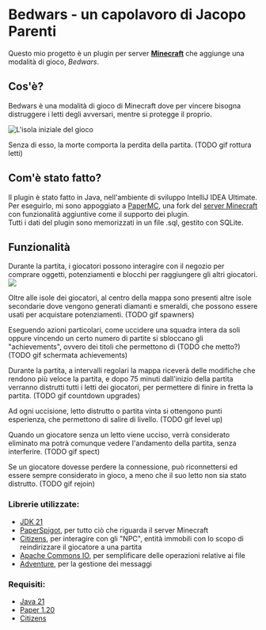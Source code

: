# Bedwars - un capolavoro di Jacopo Parenti

Questo mio progetto è un plugin per server [**Minecraft**](https://www.minecraft.net/it-it) che aggiunge una modalità di gioco, _Bedwars_.

## Cos'è?
Bedwars è una modalità di gioco di Minecraft dove per vincere bisogna distruggere i letti degli avversari, mentre si protegge il proprio.

![L'isola iniziale del gioco](https://i.ibb.co/chfnVFk/immagine.png)

Senza di esso, la morte comporta la perdita della partita.
(TODO gif rottura letti)

## Com'è stato fatto?
Il plugin è stato fatto in Java, nell'ambiente di sviluppo IntelliJ IDEA Ultimate.\
Per eseguirlo, mi sono appoggiato a [PaperMC](https://papermc.io), una fork del [server Minecraft](https://www.minecraft.net/it-it/download/server) con funzionalità aggiuntive come il supporto dei plugin.\
Tutti i dati del plugin sono memorizzati in un file .sql, gestito con SQLite.

## Funzionalità
Durante la partita, i giocatori possono interagire con il negozio per comprare oggetti, potenziamenti e blocchi per raggiungere gli altri giocatori.
![](https://media.giphy.com/media/v1.Y2lkPTc5MGI3NjExdWh3MHN1NWhnaTYycGZlMGoyc2tzcHV4Y2ltc3dldnMzdnJnbTh4NSZlcD12MV9pbnRlcm5hbF9naWZfYnlfaWQmY3Q9Zw/qqRPRyEQ9b41ghnadb/giphy-downsized-large.gif)

Oltre alle isole dei giocatori, al centro della mappa sono presenti altre isole secondarie dove vengono generati diamanti e smeraldi, che possono essere usati per acquistare potenziamenti.
(TODO gif spawners)

Eseguendo azioni particolari, come uccidere una squadra intera da soli oppure vincendo un certo numero di partite si sbloccano gli "achievements",
ovvero dei titoli che permettono di (TODO che metto?)
(TODO gif schermata achievements)

Durante la partita, a intervalli regolari la mappa riceverà delle modifiche che rendono più veloce la partita,
e dopo 75 minuti dall'inizio della partita verranno distrutti tutti i letti dei giocatori, per permettere di finire in fretta la partita.
(TODO gif countdown upgrades)

Ad ogni uccisione, letto distrutto o partita vinta si ottengono punti esperienza, che permettono di salire di livello.
(TODO gif level up)

Quando un giocatore senza un letto viene ucciso, verrà considerato eliminato ma potrà comunque vedere l'andamento della partita, senza interferire.
(TODO gif spect)

Se un giocatore dovesse perdere la connessione, può riconnettersi ed essere sempre considerato in gioco, a meno che il suo letto non sia stato distrutto.
(TODO gif rejoin)

### Librerie utilizzate:

- [JDK 21](https://docs.oracle.com/en/java/javase/21/docs/api/index.html)
- [PaperSpigot](https://jd.papermc.io/paper/1.20/), per tutto ciò che riguarda il server Minecraft
- [Citizens](https://jd.citizensnpcs.co/), per interagire con gli "NPC", entità immobili con lo scopo di reindirizzare il giocatore a una partita
- [Apache Commons IO](https://commons.apache.org/proper/commons-io/apidocs/), per semplificare delle operazioni relative ai file
- [Adventure](https://javadoc.io/doc/net.kyori/adventure-api/latest/index.html), per la gestione dei messaggi

### Requisiti:

- [Java 21](https://www.oracle.com/it/java/technologies/downloads/#java21)
- [Paper 1.20](https://papermc.io/downloads/paper)
- [Citizens](https://ci.citizensnpcs.co/job/Citizens2/)
